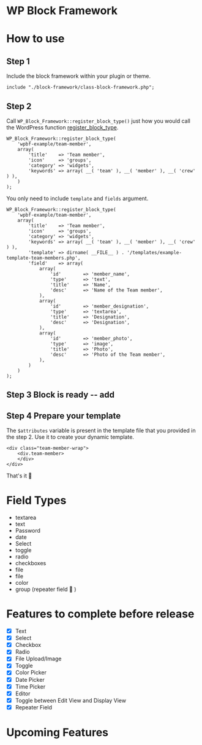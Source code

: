 # WP Block Framework
# How to use

## Step 1
Include the block framework within your plugin or theme.

```
include "./block-framework/class-block-framework.php";
```

## Step 2
Call `WP_Block_Framework::register_block_type()` just how you would call the WordPress function [register_block_type](https://developer.wordpress.org/reference/functions/register_block_type/). 

```
WP_Block_Framework::register_block_type(
	'wpbf-example/team-member',
	array(
		'title'    => 'Team member',
		'icon'     => 'groups',
		'category' => 'widgets',
		'keywords' => array( __( 'team' ), __( 'member' ), __( 'crew' ) ),
	)
);
```

You only need to include `template` and `fields` argument.

```
WP_Block_Framework::register_block_type(
	'wpbf-example/team-member',
	array(
		'title'    => 'Team member',
		'icon'     => 'groups',
		'category' => 'widgets',
		'keywords' => array( __( 'team' ), __( 'member' ), __( 'crew' ) ),
		'template' => dirname( __FILE__ ) . '/templates/example-template-team-members.php',
		'field'    => array(
			array(
				'id'        => 'member_name',
				'type'      => 'text',
				'title'     => 'Name',
				'desc'      => 'Name of the Team member',
			),
			array(
				'id'        => 'member_designation',
				'type'      => 'textarea',
				'title'     => 'Designation',
				'desc'      => 'Designation',
			),
			array(
				'id'        => 'member_photo',
				'type'      => 'image',
				'title'     => 'Photo',
				'desc'      => 'Photo of the Team member',
			),
		)
	)
);
```

## Step 3 Block is ready -- add 

## Step 4 Prepare your template

The `$attributes` variable is present in the template file that you provided in the step 2. Use it to create your dynamic template.

```
<div class="team-member-wrap">
	<div.team-member>
	</div>
</div>
```

That's it 🕺

# Field Types
- textarea
- text
- Password
- date
- Select
- toggle
- radio
- checkboxes
- file
- file
- color
- group (repeater field 🔁 )

# Features to complete before release
- [x] Text
- [x] Select
- [x] Checkbox
- [x] Radio
- [x] File Upload/Image
- [x] Toggle
- [x] Color Picker 
- [x] Date Picker
- [x] Time Picker
- [x] Editor
- [x] Toggle between Edit View and Display View
- [x] Repeater Field

# Upcoming Features

